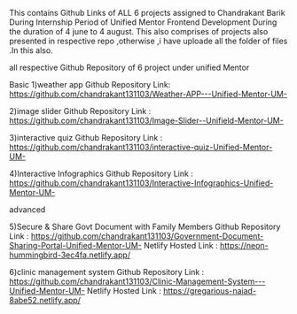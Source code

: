 This contains Github Links of ALL 6 projects assigned to Chandrakant Barik During Internship Period of Unified Mentor Frontend Development During the duration of 4 june to 4 august.
This also comprises of projects also presented in respective repo ,otherwise ,i have uploade all the folder of files .In this also.

all respective  Github Repository  of 6 project under unified Mentor

Basic 
1)weather app   Github Repository Link:    https://github.com/chandrakant131103/Weather-APP---Unified-Mentor-UM-


2)image slider    Github Repository Link :  https://github.com/chandrakant131103/Image-Slider--Unifield-Mentor-UM-



3)interactive quiz    Github Repository  Link :  https://github.com/chandrakant131103/interactive-quiz-Unified-Mentor-UM-



4)Interactive Infographics  Github Repository   Link : https://github.com/chandrakant131103/Interactive-Infographics-Unified-Mentor-UM-


advanced 



5)Secure & Share Govt Document with Family Members   Github Repository  Link :  https://github.com/chandrakant131103/Government-Document-Sharing-Portal-Unified-Mentor-UM-
Netlify Hosted  Link :  https://neon-hummingbird-3ec4fa.netlify.app/


6)clinic management system    Github Repository Link :  https://github.com/chandrakant131103/Clinic-Management-System---Unified-Mentor-UM-
Netlify Hosted Link :    https://gregarious-naiad-8abe52.netlify.app/
